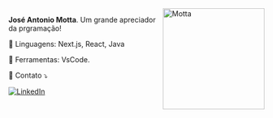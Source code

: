 <img src="https://i.ibb.co/K6wGmvs/next-1.png" alt="Motta" min-width="400px" max-width="200px" width="200px" align="right">

<p align="left"> 
  <strong>José Antonio Motta</strong>. Um grande apreciador da prgramação!
</p>

<p align="left">
  🦄 Linguagens: Next.js, React, Java
</p>

<p align="left">
  💼 Ferramentas: VsCode.
</p>

<p align="left">
  💌 Contato ⤵️
</p>

 [![LinkedIn][linkedin-shield]][linkedin-url]

[linkedin-shield]: https://img.shields.io/badge/-LinkedIn-black.svg?style=for-the-badge&logo=linkedin&colorB=555
[linkedin-url]: https://linkedin.com/in/josé-antonio-bueno-motta-61006a26b/
